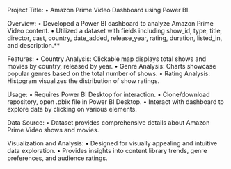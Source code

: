Project Title:
  • Amazon Prime Video Dashboard using Power BI.

Overview:
  •	Developed a Power BI dashboard to analyze Amazon Prime Video content.
  •	Utilized a dataset with fields including show_id, type, title, director, cast, country, date_added, release_year, rating, duration, listed_in, and description.**

Features:
  •	Country Analysis: Clickable map displays total shows and movies by country, released by year.
  •	Genre Analysis: Charts showcase popular genres based on the total number of shows.
  •	Rating Analysis: Histogram visualizes the distribution of show ratings.

Usage:
  •	Requires Power BI Desktop for interaction.
  •	Clone/download repository, open .pbix file in Power BI Desktop.
  •	Interact with dashboard to explore data by clicking on various elements.

Data Source:
  •	Dataset provides comprehensive details about Amazon Prime Video shows and movies.  

Visualization and Analysis:
  •	Designed for visually appealing and intuitive data exploration.
  •	Provides insights into content library trends, genre preferences, and audience ratings.


  

